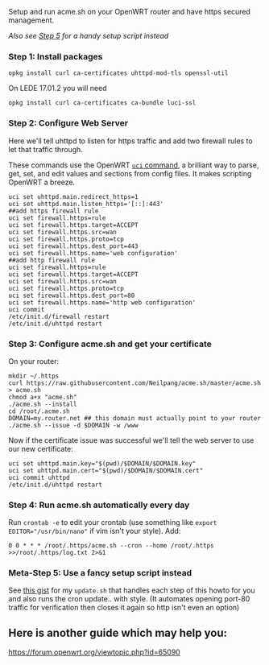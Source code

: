 Setup and run acme.sh on your OpenWRT router and have https secured management.

*Also see [Step 5](https://github.com/Neilpang/acme.sh/wiki/How-to-run-on-OpenWRT#meta-step-5-use-a-fancy-setup-script-instead) for a handy setup script instead*

### Step 1: Install packages

`opkg install curl ca-certificates uhttpd-mod-tls openssl-util`

On LEDE 17.01.2 you will need

`opkg install curl ca-certificates ca-bundle luci-ssl`

### Step 2: Configure Web Server
Here we'll tell uhttpd to listen for https traffic and add two firewall rules to let that traffic through.

These commands use the OpenWRT [`uci` command](https://wiki.openwrt.org/doc/uci), a brilliant way to parse, get, set, and edit values and sections from config files. It makes scripting OpenWRT a breeze.

```
uci set uhttpd.main.redirect_https=1
uci set uhttpd.main.listen_https='[::]:443'
##add https firewall rule
uci set firewall.https=rule
uci set firewall.https.target=ACCEPT
uci set firewall.https.src=wan
uci set firewall.https.proto=tcp
uci set firewall.https.dest_port=443
uci set firewall.https.name='web configuration'
##add http firewall rule
uci set firewall.https=rule
uci set firewall.https.target=ACCEPT
uci set firewall.https.src=wan
uci set firewall.https.proto=tcp
uci set firewall.https.dest_port=80
uci set firewall.https.name='http web configuration'
uci commit
/etc/init.d/firewall restart
/etc/init.d/uhttpd restart
```

### Step 3: Configure acme.sh and get your certificate
On your router:

```
mkdir ~/.https
curl https://raw.githubusercontent.com/Neilpang/acme.sh/master/acme.sh > acme.sh
chmod a+x "acme.sh"
./acme.sh --install
cd /root/.acme.sh
DOMAIN=my.router.net ## this domain must actually point to your router
./acme.sh --issue -d $DOMAIN -w /www
```

Now if the certificate issue was successful we'll tell the web server to use our new certificate:

```
uci set uhttpd.main.key="$(pwd)/$DOMAIN/$DOMAIN.key"
uci set uhttpd.main.cert="$(pwd)/$DOMAIN/$DOMAIN.cert"
uci commit uhttpd
/etc/init.d/uhttpd restart
```

### Step 4: Run acme.sh automatically every day

Run `crontab -e` to edit your crontab (use something like `export EDITOR="/usr/bin/nano"` if vim isn't your style). Add:

`0 0 * * * /root/.https/acme.sh --cron --home /root/.https >>/root/.https/log.txt 2>&1`

### Meta-Step 5: Use a fancy setup script instead

See [this gist](https://gist.github.com/t413/3e616611299b22b17b08baa517d2d02c) for my `update.sh` that handles each step of this howto for you and also runs the cron update.. with style. (It automates opening port-80 traffic for verification then closes it again so http isn't even an option)



## Here is another guide which may help you:
https://forum.openwrt.org/viewtopic.php?id=65090



